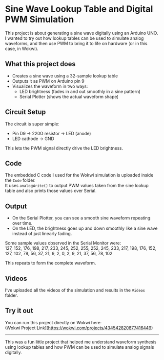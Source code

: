 # Sine Wave Lookup Table and Digital PWM Simulation

This project is about generating a sine wave digitally using an Arduino UNO.  
I wanted to try out how lookup tables can be used to simulate analog waveforms, and then use PWM to bring it to life on hardware (or in this case, in Wokwi).

## What this project does
- Creates a sine wave using a 32-sample lookup table
- Outputs it as PWM on Arduino pin 9
- Visualizes the waveform in two ways:
  - LED brightness (fades in and out smoothly in a sine pattern)
  - Serial Plotter (shows the actual waveform shape)

## Circuit Setup
The circuit is super simple:
- Pin D9 → 220Ω resistor → LED (anode)
- LED cathode → GND

This lets the PWM signal directly drive the LED brightness.

## Code
The embedded C code I used for the Wokwi simulation is uploaded inside the `Code` folder.  
It uses `analogWrite()` to output PWM values taken from the sine lookup table and also prints those values over Serial.

## Output
- On the Serial Plotter, you can see a smooth sine waveform repeating over time.
- On the LED, the brightness goes up and down smoothly like a sine wave instead of just linearly fading.

Some sample values observed in the Serial Monitor were:  
127, 152, 176, 198, 217, 233, 245, 252, 255, 252, 245, 233, 217, 198, 176, 152,  
127, 102, 78, 56, 37, 21, 9, 2, 0, 2, 9, 21, 37, 56, 78, 102  

This repeats to form the complete waveform.

## Videos
I’ve uploaded all the videos of the simulation and results in the `Videos` folder.

## Try it out
You can run this project directly on Wokwi here:  
(Wokwi Project Link](https://wokwi.com/projects/434542820877416449)

---
This was a fun little project that helped me understand waveform synthesis using lookup tables and how PWM can be used to simulate analog signals digitally.
